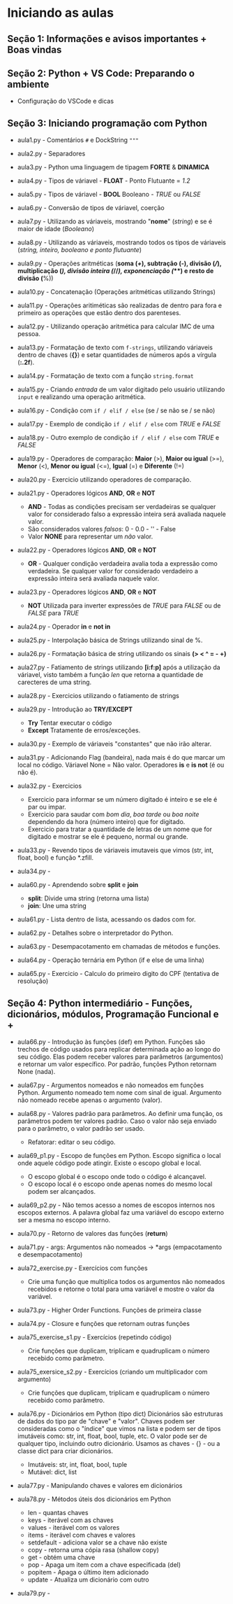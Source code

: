 # Iniciando as aulas

## Seção 1: Informações e avisos importantes + Boas vindas

## Seção 2: Python + VS Code: Preparando o ambiente

- Configuração do VSCode e dicas

## Seção 3: Iniciando programação com Python    

- aula1.py - Comentários ```#``` e DockString ```"""```

- aula2.py - Separadores

- aula3.py - Python uma linguagem de tipagem **FORTE** & **DINAMICA**

- aula4.py - Tipos de váriavel - **FLOAT** - Ponto Flutuante = *1.2*

- aula5.py - Tipos de váriavel - **BOOL** Booleano - *TRUE* ou *FALSE*

- aula6.py - Conversão de tipos de váriavel, coerção

- aula7.py - Utilizando as váriaveis, mostrando "**nome**" (*string*) e se é maior de idade (*Booleano*)

- aula8.py - Utilizando as váriaveis, mostrando todos os tipos de váriaveis (*string, inteiro, booleano e 
ponto flutuante*)

- aula9.py - Operações aritméticas (**soma (*+*), subtração (*-*), divisão (*/*), multiplicação (*), divisão inteira (*//*), exponenciação *(****) e resto de divisão (**%))

- aula10.py - Concatenação (Operações aritméticas utilizando Strings)

- aula11.py - Operações aritiméticas são realizadas de dentro para fora e primeiro as operações que estão dentro dos parenteses.

- aula12.py - Utilizando operação aritmética para calcular IMC de uma pessoa.

- aula13.py - Formatação de texto com ```f-strings```, utilizando váriaveis dentro de chaves (**{}**) e setar quantidades de números após a vírgula (**:.2f**).

- aula14.py - Formatação de texto com a função ```string.format```

- aula15.py - Criando *entrada* de um valor digitado pelo usuário utilizando ```input``` e realizando uma operação aritmética.

- aula16.py - Condição com ```if / elif / else``` (se / se não se / se não)

- aula17.py - Exemplo de condição ```if / elif / else``` com *TRUE* e *FALSE*

- aula18.py - Outro exemplo de condição ```if / elif / else``` com *TRUE* e *FALSE*

- aula19.py - Operadores de comparação: **Maior** (>), **Maior ou igual** (>=), **Menor** (<), **Menor ou igual** (<=), **Igual** (=) e **Diferente** (!=)

- aula20.py - Exercicio utilizando operadores de comparação.

- aula21.py - Operadores lógicos **AND**, **OR** e **NOT**
    - **AND** - Todas as condições precisam ser verdadeiras se qualquer valor for considerado falso a expressão inteira será avaliada naquele valor.
    - São considerados valores *falsos*: 0 - 0.0 - '' - False
    - Valor **NONE** para representar um *não* valor.

- aula22.py - Operadores lógicos **AND**, **OR** e **NOT**
    - **OR** - Qualquer condição verdadeira avalia toda a expressão como verdadeira. Se qualquer valor for considerado verdadeiro a expressão inteira será avaliada naquele valor.

- aula23.py - Operadores lógicos **AND**, **OR** e **NOT**
    - **NOT** Utilizada para inverter expressões de *TRUE* para *FALSE* ou de *FALSE* para *TRUE*

- aula24.py - Operador **in** e **not in**

- aula25.py - Interpolação básica de Strings utilizando sinal de %.

- aula26.py - Formatação básica de string utilizando os sinais **(> < ^ = - +)**

- aula27.py - Fatiamento de strings utilizando **[i:f:p]** após a utilização da váriavel, visto também a função *len* que retorna a quantidade de carecteres de uma string.

- aula28.py - Exercicios utilizando o fatiamento de strings

- aula29.py - Introdução ao **TRY/EXCEPT**
    - **Try** Tentar executar o código
    - **Except** Tratamente de erros/exceções.

- aula30.py - Exemplo de váriaveis "constantes" que não irão alterar.

- aula31.py - Adicionando Flag (bandeira), nada mais é do que marcar um local no código. Váriavel None = Não valor. Operadores **is** e **is not** (é ou não é).

- aula32.py - Exercicios
    - Exercicio para informar se um número digitado é inteiro e se ele é par ou impar.
    - Exercicio para saudar com *bom dia*, *boa tarde* ou *boa noite* dependendo da hora (número inteiro) que for digitado.
    - Exercicio para tratar a quantidade de letras de um nome que for digitado e mostrar se ele é pequeno, normal ou grande.

- aula33.py - Revendo tipos de váriaveis imutaveis que vimos (str, int, float, bool) e função *.zfill.

- aula34.py - 

- aula60.py - Aprendendo sobre **split** e **join**
    - **split**: Divide uma string (retorna uma lista)
    - **join**: Une uma string

- aula61.py - Lista dentro de lista, acessando os dados com for.

- aula62.py - Detalhes sobre o interpretador do Python.

- aula63.py - Desempacotamento em chamadas de métodos e funções.

- aula64.py - Operação ternária em Python (if e else de uma linha)

- aula65.py - Exercicio - Calculo do primeiro digito do CPF (tentativa de resolução)

## Seção 4: Python intermediário - Funções, dicionários, módulos, Programação Funcional e +

- aula66.py - Introdução às funções (def) em Python. Funções são trechos de código usados para 
replicar determinada ação ao longo do seu código. Elas podem receber valores para parâmetros (argumentos) 
e retornar um valor específico. Por padrão, funções Python retornam None (nada).

- aula67.py - Argumentos nomeados e não nomeados em funções Python. Argumento nomeado tem nome com sinal de igual. Argumento não nomeado recebe apenas o argumento (valor).

- aula68.py - Valores padrão para parâmetros. Ao definir uma função, os parâmetros podem ter valores padrão. Caso o valor não seja enviado para o parâmetro, o valor padrão ser usado.
    - Refatorar: editar o seu código.

- aula69_p1.py - Escopo de funções em Python. Escopo significa o local onde aquele código pode atingir. Existe o escopo global e local.
    - O escopo global é o escopo onde todo o código é alcançavel.
    - O escopo local é o escopo onde apenas nomes do mesmo local podem ser alcançados.

- aula69_p2.py - Não temos acesso a nomes de escopos internos nos escopos externos. A palavra global faz uma variável do escopo externo ser a mesma no escopo interno.

- aula70.py - Retorno de valores das funções (**return**)

- aula71.py - args: Argumentos não nomeados -> *args (empacotamento e desempacotamento)

- aula72_exercise.py - Exercícios com funções
    - Crie uma função que multiplica todos os argumentos não nomeados recebidos e retorne o total para uma variável e mostre o valor da variável.

- aula73.py - Higher Order Functions. Funções de primeira classe

- aula74.py - Closure e funções que retornam outras funções

- aula75_exercise_s1.py - Exercícios (repetindo código)
    - Crie funções que duplicam, triplicam e quadruplicam o número recebido como parâmetro.

- aula75_exersice_s2.py - Exercícios (criando um multiplicador com argumento)
    - Crie funções que duplicam, triplicam e quadruplicam o número recebido como parâmetro.

- aula76.py - Dicionários em Python (tipo dict)
Dicionários são estruturas de dados do tipo par de "chave" e "valor". Chaves podem ser consideradas como o "índice" que vimos na lista e podem ser de tipos imutáveis como: str, int, float, bool, tuple, etc. O valor pode ser de qualquer tipo, incluindo outro dicionário. Usamos as chaves - {} - ou a classe dict para criar dicionários.
    - Imutáveis: str, int, float, bool, tuple
    - Mutável: dict, list

- aula77.py - Manipulando chaves e valores em dicionários

- aula78.py - Métodos úteis dos dicionários em Python
    - len - quantas chaves
    - keys - iterável com as chaves
    - values - iterável com os valores
    - items - iterável com chaves e valores
    - setdefault - adiciona valor se a chave não existe
    - copy - retorna uma cópia rasa (shallow copy)
    - get - obtém uma chave
    - pop - Apaga um item com a chave especificada (del)
    - popitem - Apaga o último item adicionado
    - update - Atualiza um dicionário com outro

- aula79.py - 